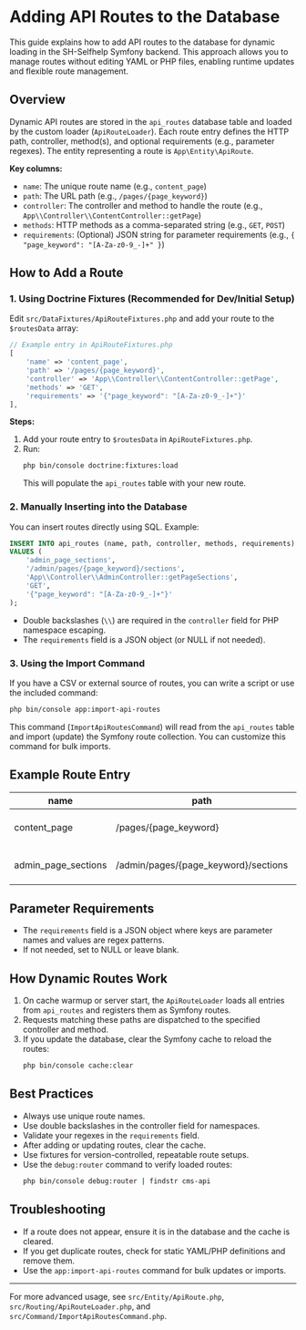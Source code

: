 # Adding API Routes to the Database

This guide explains how to add API routes to the database for dynamic loading in the SH-Selfhelp Symfony backend. This approach allows you to manage routes without editing YAML or PHP files, enabling runtime updates and flexible route management.

## Overview

Dynamic API routes are stored in the `api_routes` database table and loaded by the custom loader (`ApiRouteLoader`). Each route entry defines the HTTP path, controller, method(s), and optional requirements (e.g., parameter regexes). The entity representing a route is `App\Entity\ApiRoute`.

**Key columns:**
- `name`: The unique route name (e.g., `content_page`)
- `path`: The URL path (e.g., `/pages/{page_keyword}`)
- `controller`: The controller and method to handle the route (e.g., `App\\Controller\\ContentController::getPage`)
- `methods`: HTTP methods as a comma-separated string (e.g., `GET`, `POST`)
- `requirements`: (Optional) JSON string for parameter requirements (e.g., `{ "page_keyword": "[A-Za-z0-9_-]+" }`)

## How to Add a Route

### 1. Using Doctrine Fixtures (Recommended for Dev/Initial Setup)

Edit `src/DataFixtures/ApiRouteFixtures.php` and add your route to the `$routesData` array:

```php
// Example entry in ApiRouteFixtures.php
[
    'name' => 'content_page',
    'path' => '/pages/{page_keyword}',
    'controller' => 'App\\Controller\\ContentController::getPage',
    'methods' => 'GET',
    'requirements' => '{"page_keyword": "[A-Za-z0-9_-]+"}'
],
```

**Steps:**
1. Add your route entry to `$routesData` in `ApiRouteFixtures.php`.
2. Run:
   ```sh
   php bin/console doctrine:fixtures:load
   ```
   This will populate the `api_routes` table with your new route.

### 2. Manually Inserting into the Database

You can insert routes directly using SQL. Example:

```sql
INSERT INTO api_routes (name, path, controller, methods, requirements)
VALUES (
    'admin_page_sections',
    '/admin/pages/{page_keyword}/sections',
    'App\\Controller\\AdminController::getPageSections',
    'GET',
    '{"page_keyword": "[A-Za-z0-9_-]+"}'
);
```

- Double backslashes (`\\`) are required in the `controller` field for PHP namespace escaping.
- The `requirements` field is a JSON object (or NULL if not needed).

### 3. Using the Import Command

If you have a CSV or external source of routes, you can write a script or use the included command:

```sh
php bin/console app:import-api-routes
```

This command (`ImportApiRoutesCommand`) will read from the `api_routes` table and import (update) the Symfony route collection. You can customize this command for bulk imports.

## Example Route Entry

| name                | path                                 | controller                                         | methods | requirements                              |
|---------------------|--------------------------------------|----------------------------------------------------|---------|--------------------------------------------|
| content_page        | /pages/{page_keyword}                | App\\Controller\\ContentController::getPage        | GET     | {"page_keyword": "[A-Za-z0-9_-]+"}       |
| admin_page_sections | /admin/pages/{page_keyword}/sections | App\\Controller\\AdminController::getPageSections | GET     | {"page_keyword": "[A-Za-z0-9_-]+"}       |

## Parameter Requirements

- The `requirements` field is a JSON object where keys are parameter names and values are regex patterns.
- If not needed, set to NULL or leave blank.

## How Dynamic Routes Work

1. On cache warmup or server start, the `ApiRouteLoader` loads all entries from `api_routes` and registers them as Symfony routes.
2. Requests matching these paths are dispatched to the specified controller and method.
3. If you update the database, clear the Symfony cache to reload the routes:
   ```sh
   php bin/console cache:clear
   ```

## Best Practices
- Always use unique route names.
- Use double backslashes in the controller field for namespaces.
- Validate your regexes in the `requirements` field.
- After adding or updating routes, clear the cache.
- Use fixtures for version-controlled, repeatable route setups.
- Use the `debug:router` command to verify loaded routes:
  ```sh
  php bin/console debug:router | findstr cms-api
  ```

## Troubleshooting
- If a route does not appear, ensure it is in the database and the cache is cleared.
- If you get duplicate routes, check for static YAML/PHP definitions and remove them.
- Use the `app:import-api-routes` command for bulk updates or imports.

---

For more advanced usage, see `src/Entity/ApiRoute.php`, `src/Routing/ApiRouteLoader.php`, and `src/Command/ImportApiRoutesCommand.php`.
